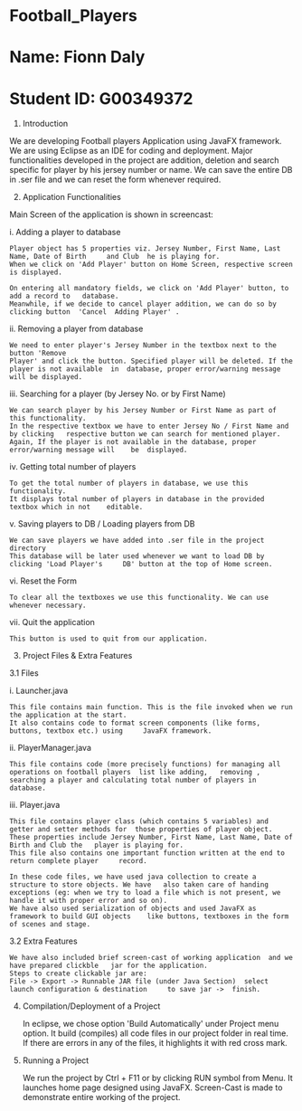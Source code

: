 # Football_Players

# Name: Fionn Daly
# Student ID: G00349372


1.	Introduction

We are developing Football players Application using JavaFX framework. We are using Eclipse as an IDE for coding and deployment.
Major functionalities developed in the project are addition, deletion and search specific for player by his jersey number or name. 
We can save the entire DB in .ser file and we can reset the form whenever required.



2.	Application Functionalities

Main Screen of the application is shown in screencast: 
 

i.	Adding a player to database
	
	Player object has 5 properties viz. Jersey Number, First Name, Last Name, Date of Birth 	and Club  he is playing for.
	When we click on 'Add Player' button on Home Screen, respective screen is displayed.
 
	On entering all mandatory fields, we click on 'Add Player' button, to add a record to 	database.
 	Meanwhile, if we decide to cancel player addition, we can do so by clicking button 	'Cancel  Adding Player' .
	
ii.	Removing a player from database

	We need to enter player's Jersey Number in the textbox next to the button 'Remove 
	Player' and click the button. Specified player will be deleted. If the player is not available 	in  database, proper error/warning message will be displayed.
  
iii.	Searching for a player (by Jersey No. or by First Name)

	We can search player by his Jersey Number or First Name as part of this functionality.
	In the respective textbox we have to enter Jersey No / First Name and by clicking 	respective button we can search for mentioned player.
	Again, If the player is not available in the database, proper error/warning message will 	be  displayed.

iv.	Getting total number of players 
	
	To get the total number of players in database, we use this functionality. 
	It displays total number of players in database in the provided textbox which in not 	editable.

v.	Saving players to DB / Loading players from DB 

	We can save players we have added into .ser file in the project directory 
	This database will be later used whenever we want to load DB by clicking 'Load Player's 	DB' button at the top of Home screen.
 
vi.	Reset the Form 

	To clear all the textboxes we use this functionality. We can use whenever necessary.

vii.	Quit the application
	
	This button is used to quit from our application.
  
  

3.	Project Files & Extra Features

3.1 Files 

i.	Launcher.java

	This file contains main function. This is the file invoked when we run the application at the start.
	It also contains code to format screen components (like forms, buttons, textbox etc.) using 	JavaFX framework.

ii.	PlayerManager.java
	
	This file contains code (more precisely functions) for managing all operations on football players 	list like adding, 	removing , searching a player and calculating total number of players in 	database.

iii.	Player.java

	This file contains player class (which contains 5 variables) and getter and setter methods for 	those properties of player object. 
	These properties include Jersey Number, First Name, Last Name, Date of Birth and Club the 	player is playing for.
	This file also contains one important function written at the end to return complete player 	record.

	In these code files, we have used java collection to create a structure to store objects. We have 	also taken care of handing exceptions (eg: when we try to load a file which is not present, we 	handle it with proper error and so on).
	We have also used serialization of objects and used JavaFX as framework to build GUI objects 	like buttons, textboxes in the form of scenes and stage.
3.2 Extra Features

	We have also included brief screen-cast of working application  and we have prepared clickble 	jar for the application.
	Steps to create clickable jar are:
	File -> Export -> Runnable JAR file (under Java Section)  select launch configuration & destination 	to save jar ->  finish.

4.	Compilation/Deployment of a Project

	In eclipse, we chose option 'Build Automatically' under Project menu option. It build (compiles) 	all code files in our project folder in real time. If there are errors in any of the files, it highlights it 	with red cross mark.

5.	Running a Project

	We run the project by Ctrl + F11 or by clicking RUN symbol from Menu. It launches home page 	designed using JavaFX.
	Screen-Cast is made to demonstrate entire working of the project.


